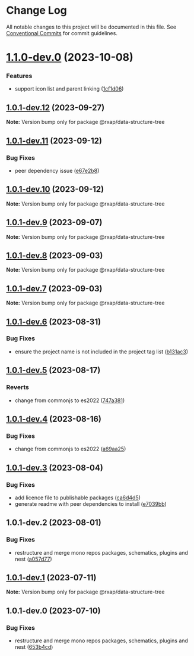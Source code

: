 # Change Log

All notable changes to this project will be documented in this file.
See [Conventional Commits](https://conventionalcommits.org) for commit guidelines.

# [1.1.0-dev.0](https://gitlab.com/rxap/packages/compare/@rxap/data-structure-tree@1.0.1-dev.12...@rxap/data-structure-tree@1.1.0-dev.0) (2023-10-08)

### Features

- support icon list and parent linking ([1cf1d06](https://gitlab.com/rxap/packages/commit/1cf1d069f4531bfe7edd34f53a2d8abd6aea93c6))

## [1.0.1-dev.12](https://gitlab.com/rxap/packages/compare/@rxap/data-structure-tree@1.0.1-dev.11...@rxap/data-structure-tree@1.0.1-dev.12) (2023-09-27)

**Note:** Version bump only for package @rxap/data-structure-tree

## [1.0.1-dev.11](https://gitlab.com/rxap/packages/compare/@rxap/data-structure-tree@1.0.1-dev.10...@rxap/data-structure-tree@1.0.1-dev.11) (2023-09-12)

### Bug Fixes

- peer dependency issue ([e67e2b8](https://gitlab.com/rxap/packages/commit/e67e2b8eb884b598536d16c2c544a9ad9be5b53e))

## [1.0.1-dev.10](https://gitlab.com/rxap/packages/compare/@rxap/data-structure-tree@1.0.1-dev.9...@rxap/data-structure-tree@1.0.1-dev.10) (2023-09-12)

**Note:** Version bump only for package @rxap/data-structure-tree

## [1.0.1-dev.9](https://gitlab.com/rxap/packages/compare/@rxap/data-structure-tree@1.0.1-dev.8...@rxap/data-structure-tree@1.0.1-dev.9) (2023-09-07)

**Note:** Version bump only for package @rxap/data-structure-tree

## [1.0.1-dev.8](https://gitlab.com/rxap/packages/compare/@rxap/data-structure-tree@1.0.1-dev.7...@rxap/data-structure-tree@1.0.1-dev.8) (2023-09-03)

**Note:** Version bump only for package @rxap/data-structure-tree

## [1.0.1-dev.7](https://gitlab.com/rxap/packages/compare/@rxap/data-structure-tree@1.0.1-dev.6...@rxap/data-structure-tree@1.0.1-dev.7) (2023-09-03)

**Note:** Version bump only for package @rxap/data-structure-tree

## [1.0.1-dev.6](https://gitlab.com/rxap/packages/compare/@rxap/data-structure-tree@1.0.1-dev.5...@rxap/data-structure-tree@1.0.1-dev.6) (2023-08-31)

### Bug Fixes

- ensure the project name is not included in the project tag list ([b131ac3](https://gitlab.com/rxap/packages/commit/b131ac3bd92b3b8799d62f15bbd30a1997d7c753))

## [1.0.1-dev.5](https://gitlab.com/rxap/packages/compare/@rxap/data-structure-tree@1.0.1-dev.4...@rxap/data-structure-tree@1.0.1-dev.5) (2023-08-17)

### Reverts

- change from commonjs to es2022 ([747a381](https://gitlab.com/rxap/packages/commit/747a381a090f0a276cf363da61bb19ed0c9cb5b7))

## [1.0.1-dev.4](https://gitlab.com/rxap/packages/compare/@rxap/data-structure-tree@1.0.1-dev.3...@rxap/data-structure-tree@1.0.1-dev.4) (2023-08-16)

### Bug Fixes

- change from commonjs to es2022 ([a69aa25](https://gitlab.com/rxap/packages/commit/a69aa25b9824b94613392b3ea42fba18e5eb1168))

## [1.0.1-dev.3](https://gitlab.com/rxap/packages/compare/@rxap/data-structure-tree@1.0.1-dev.2...@rxap/data-structure-tree@1.0.1-dev.3) (2023-08-04)

### Bug Fixes

- add licence file to publishable packages ([ca6d4d5](https://gitlab.com/rxap/packages/commit/ca6d4d509a743b89bad5ed7ae935d3007231705a))
- generate readme with peer dependencies to install ([e7039bb](https://gitlab.com/rxap/packages/commit/e7039bb5e86ffeadfe7cc92d5fc71d32f8efb4fb))

## 1.0.1-dev.2 (2023-08-01)

### Bug Fixes

- restructure and merge mono repos packages, schematics, plugins and nest ([a057d77](https://gitlab.com/rxap/packages/commit/a057d77ca2acf9426a03a497da8532f8a2fe2c86))

## [1.0.1-dev.1](https://gitlab.com/rxap/packages/compare/@rxap/data-structure-tree@1.0.1-dev.0...@rxap/data-structure-tree@1.0.1-dev.1) (2023-07-11)

**Note:** Version bump only for package @rxap/data-structure-tree

## 1.0.1-dev.0 (2023-07-10)

### Bug Fixes

- restructure and merge mono repos packages, schematics, plugins and nest ([653b4cd](https://gitlab.com/rxap/packages/commit/653b4cd39fc92d322df9b3959651fea0aa6079da))
